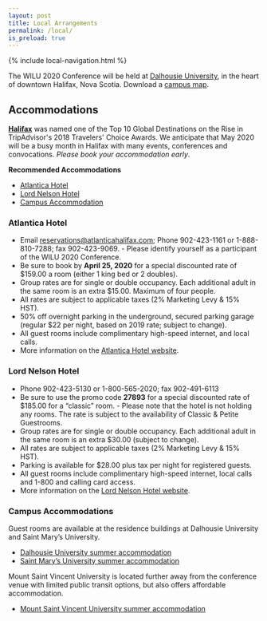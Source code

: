```yaml
---
layout: post
title: Local Arrangements
permalink: /local/
is_preload: true
---
```


{% include local-navigation.html %}

The WILU 2020 Conference will be held at [Dalhousie University](http://dal.ca), in the heart of downtown Halifax, Nova Scotia. Download a [campus map](https://www.dal.ca/campus-maps/maps.html).

## Accommodations

**[Halifax](https://discoverhalifaxns.com/)** was named one of the Top 10 Global Destinations on the Rise in TripAdvisor's 2018 Travelers' Choice Awards. We anticipate that May 2020 will be a busy month in Halifax with many events, conferences and convocations. *Please book your accommodation early*.

**Recommended Accommodations**
- [Atlantica Hotel](#Atlantica-Hotel)
- [Lord Nelson Hotel](#Lord-Nelson-Hotel)
- [Campus Accommodation](#Campus-Accommodation)

### Atlantica Hotel
- Email [reservations@atlanticahalifax.com](mailto:reservations@atlanticahalifax.com); Phone 902-423-1161 or 1-888-810-7288; fax 902-423-9069. -  Please identify yourself as a participant of the WILU 2020 Conference.
- Be sure to book by **April 25, 2020** for a special discounted rate of $159.00 a room (either 1 king bed or 2 doubles). 
- Group rates are for single or double occupancy. Each additional adult in the same room is an extra $15.00. Maximum of four people.
- All rates are subject to applicable taxes (2% Marketing Levy & 15% HST).
- 50% off overnight parking in the underground, secured parking garage (regular $22 per night, based on 2019 rate; subject to change).
- All guest rooms include complimentary high-speed internet, and local calls.
- More information on the [Atlantica Hotel website](https://www.atlanticahotelhalifax.com/).


### Lord Nelson Hotel
- Phone 902-423-5130 or 1-800-565-2020; fax 902-491-6113
- Be sure to use the promo code **27893** for a special discounted rate of $185.00 for a “classic” room.  - Please note that the hotel is not holding any rooms. The rate is subject to the availability of Classic & Petite Guestrooms.
- Group rates are for single or double occupancy. Each additional adult in the same room is an extra $30.00 (subject to change).
- All rates are subject to applicable taxes (2% Marketing Levy & 15% HST).
- Parking is available for $28.00 plus tax per night for registered guests.
- All guest rooms include complimentary high-speed internet, local calls and 1-800 and calling card access.
- More information on the [Lord Nelson Hotel website](https://lordnelsonhotel.ca/).


### Campus Accommodations
Guest rooms are available at the residence buildings at Dalhousie University and Saint Mary’s University. 
- [Dalhousie University summer accommodation](https://www.dal.ca/dept/summer-accommodations/halifax-accommodations/summer-students.html)
- [Saint Mary’s University summer accommodation](https://smu.ca/about/halifax-summer-accommodations.html)

Mount Saint Vincent University is located further away from the conference venue with limited public transit options, but also offers affordable accommodation.
- [Mount Saint Vincent University summer accommodation](https://www.msvu.ca/en/home/campus-life/campus-services/conferenceservices/Accommodations/default.aspx)
